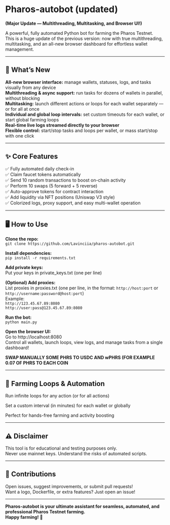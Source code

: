 # Pharos-autobot (updated)
**(Major Update — Multithreading, Multitasking, and Browser UI!)**

A powerful, fully automated Python bot for farming the Pharos Testnet.  
This is a huge update of the previous version: now with true multithreading, multitasking, and an all-new browser dashboard for effortless wallet management.

---

## 🚀 What’s New  
**All-new browser interface:** manage wallets, statuses, logs, and tasks visually from any device  
**Multithreading & async support:** run tasks for dozens of wallets in parallel, without blocking  
**Multitasking:** launch different actions or loops for each wallet separately — or for all at once  
**Individual and global loop intervals:** set custom timeouts for each wallet, or start global farming loops  
**Real-time live logs streamed directly to your browser**  
**Flexible control:** start/stop tasks and loops per wallet, or mass start/stop with one click  

---

## ✨ Core Features  
✅ Fully automated daily check-in  
✅ Claim faucet tokens automatically  
✅ Send 10 random transactions to boost on-chain activity  
✅ Perform 10 swaps (5 forward + 5 reverse)  
✅ Auto-approve tokens for contract interaction  
✅ Add liquidity via NFT positions (Uniswap V3 style)  
✅ Colorized logs, proxy support, and easy multi-wallet operation  

---

## 🖥 How to Use  
**Clone the repo:**  
`git clone https://github.com/Lavinciia/pharos-autobot.git`

**Install dependencies:**  
`pip install -r requirements.txt`

**Add private keys:**  
Put your keys in private_keys.txt (one per line)

**(Optional) Add proxies:**  
List proxies in proxies.txt (one per line, in the format: `http://host:port` or `http://username:password@host:port`)  
Example:  
`http://123.45.67.89:8080`  
`http://user:pass@123.45.67.89:8080`

**Run the bot:**  
`python main.py`

**Open the browser UI:**  
Go to http://localhost:8080  
Control all wallets, launch loops, view logs, and manage tasks from a single dashboard!

**SWAP MANUALLY SOME PHRS TO USDC AND wPHRS (FOR EXAMPLE 0.07 OF PHRS TO EACH COIN** 

---

## 🔁 Farming Loops & Automation  
Run infinite loops for any action (or for all actions)

Set a custom interval (in minutes) for each wallet or globally

Perfect for hands-free farming and activity boosting

---

## ⚠️ Disclaimer  
This tool is for educational and testing purposes only.  
Never use mainnet keys. Understand the risks of automated scripts.

---

## 🤝 Contributions  
Open issues, suggest improvements, or submit pull requests!  
Want a logo, Dockerfile, or extra features? Just open an issue!

---

**Pharos-autobot is your ultimate assistant for seamless, automated, and professional Pharos Testnet farming.  
Happy farming! 🚀**
